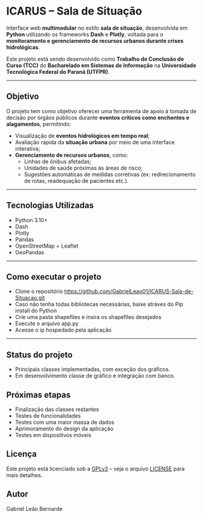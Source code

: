 # ICARUS – Sala de Situação

Interface web **multimodular** no estilo **sala de situação**, desenvolvida em **Python** utilizando os frameworks **Dash** e **Plotly**, voltada para o **monitoramento e gerenciamento de recursos urbanos durante crises hidrológicas**.

Este projeto está sendo desenvolvido como **Trabalho de Conclusão de Curso (TCC)** do **Bacharelado em Sistemas de Informação** na **Universidade Tecnológica Federal do Paraná (UTFPR)**.

---

## Objetivo

O projeto tem como objetivo oferecer uma ferramenta de apoio à tomada de decisão por órgãos públicos durante **eventos críticos como enchentes e alagamentos**, permitindo:

- Visualização de **eventos hidrológicos em tempo real**;
- Avaliação rápida da **situação urbana** por meio de uma interface interativa;
- **Gerenciamento de recursos urbanos**, como:
  - Linhas de ônibus afetadas;
  - Unidades de saúde próximas às áreas de risco;
  - Sugestões automáticas de medidas corretivas (ex: redirecionamento de rotas, readequação de pacientes etc.).

---

## Tecnologias Utilizadas

- Python 3.10+
- Dash
- Plotly
- Pandas
- OpenStreetMap + Leaflet
- GeoPandas 

---
## Como executar o projeto
- Clone o repositório https://github.com/GabrielLeao01/ICARUS-Sala-de-Situacao.git
- Caso não tenha todas bibliotecas necessárias, baixe atráves do Pip install do Python
- Crie uma pasta shapefiles e insira os shapefiles desejados
- Execute o arquivo app.py
- Acesse o ip hospedado pela aplicação

---

## Status do projeto
 - Principais classes implementadas, com exceção dos gráficos.
 - Em desenvolvimento classe de gráfico e integração com banco.

## Próximas etapas
 - Finalização das classes restantes
 - Testes de funcionalidades
 - Testes com uma maior massa de dados
 - Aprimoramento do design da aplicação
 - Testes em dispositivos móveis

## Licença
Este projeto está licenciado sob a [GPLv3](https://www.gnu.org/licenses/gpl-3.0.html) – veja o arquivo [LICENSE](LICENSE) para mais detalhes.

## Autor
Gabriel Leão Bernarde
